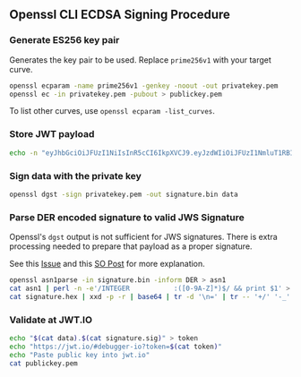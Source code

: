 ## Openssl CLI ECDSA Signing Procedure
### Generate ES256 key pair
Generates the key pair to be used. Replace `prime256v1` with your target curve.

```sh
openssl ecparam -name prime256v1 -genkey -noout -out privatekey.pem
openssl ec -in privatekey.pem -pubout > publickey.pem
```
To list other curves, use `openssl ecparam -list_curves`.
### Store JWT payload
```sh
echo -n "eyJhbGciOiJFUzI1NiIsInR5cCI6IkpXVCJ9.eyJzdWIiOiJFUzI1NmluT1RBIiwibmFtZSI6IkpvaG4gRG9lIn0" > data
```
### Sign data with the private key
```sh
openssl dgst -sign privatekey.pem -out signature.bin data
```
### Parse DER encoded signature to valid JWS Signature
Openssl's `dgst` output is not sufficient for JWS signatures. There is extra processing needed to prepare that payload as a proper signature.

See this [Issue](https://github.com/jwtk/jjwt/issues/125#issuecomment-221643124) and this [SO Post](https://stackoverflow.com/questions/59904522/asn1-encoding-routines-errors-when-verifying-ecdsa-signature-type-with-openssl) for more explanation.
```sh
openssl asn1parse -in signature.bin -inform DER > asn1
cat asn1 | perl -n -e'/INTEGER           :([0-9A-Z]*)$/ && print $1' > signature.hex
cat signature.hex | xxd -p -r | base64 | tr -d '\n=' | tr -- '+/' '-_' > signature.sig
```
### Validate at JWT.IO
```sh
echo "$(cat data).$(cat signature.sig)" > token
echo "https://jwt.io/#debugger-io?token=$(cat token)"
echo "Paste public key into jwt.io"
cat publickey.pem
```
